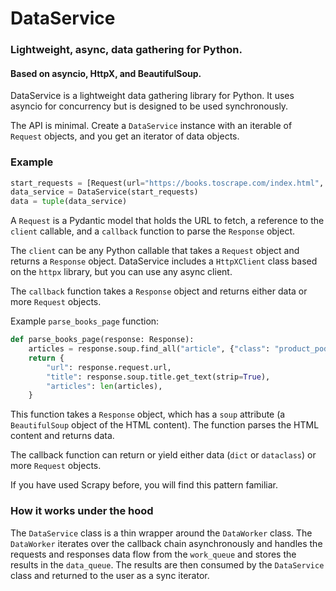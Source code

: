 # DataService

### Lightweight, async, data gathering for Python.
#### Based on asyncio, HttpX, and BeautifulSoup.

DataService is a lightweight data gathering library for Python. It uses asyncio for concurrency but is designed to be used synchronously.

The API is minimal. Create a `DataService` instance with an iterable of `Request` objects, and you get an iterator of data objects.
### Example

```python
start_requests = [Request(url="https://books.toscrape.com/index.html", callback=parse_books_page, client=HttpXClient())]
data_service = DataService(start_requests)
data = tuple(data_service)
```

A `Request` is a Pydantic model that holds the URL to fetch, a reference to the `client` callable, and a `callback` function to parse the `Response` object.

The `client` can be any Python callable that takes a `Request` object and returns a `Response` object. DataService includes a `HttpXClient` class based on the `httpx` library, but you can use any async client.

The `callback` function takes a `Response` object and returns either data or more `Request` objects.

Example `parse_books_page` function:


```python
def parse_books_page(response: Response):
    articles = response.soup.find_all("article", {"class": "product_pod"})
    return {
        "url": response.request.url,
        "title": response.soup.title.get_text(strip=True),
        "articles": len(articles),
    }
```
This function takes a `Response` object, which has a `soup` attribute (a `BeautifulSoup` object of the HTML content). The function parses the HTML content and returns data.

The callback function can return or yield either data (`dict` or `dataclass`) or more `Request` objects.

If you have used Scrapy before, you will find this pattern familiar.

### How it works under the hood
The `DataService` class is a thin wrapper around the `DataWorker` class.
The `DataWorker` iterates over the callback chain asynchronously and handles the requests and responses data flow from the `work_queue` and stores the results in the `data_queue`.
The results are then consumed by the `DataService` class and returned to the user as a sync iterator.
